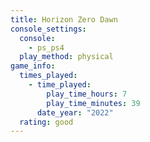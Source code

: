 ```yaml
---
title: Horizon Zero Dawn
console_settings:
  console:
    - ps_ps4
  play_method: physical
game_info:
  times_played:
    - time_played:
        play_time_hours: 7
        play_time_minutes: 39
      date_year: "2022"
  rating: good
---
```

